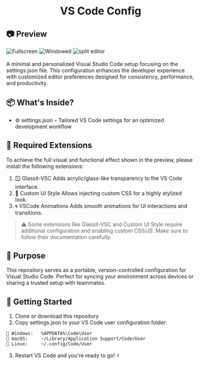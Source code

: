 <div align="center">
    <h1>VS Code Config</h4>
</div>

## 📷 Preview
![Fullscreen](https://github.com/user-attachments/assets/6db6e132-5b98-4ce6-86f3-bb3029c6915d)
![Windowed](https://github.com/user-attachments/assets/b952b1c7-7ab3-419c-ac30-ffbbdf57b229)
![split editor](https://github.com/user-attachments/assets/b9585b46-e514-40a6-9c28-09ba1352ece5)
<br></br>
A minimal and personalized Visual Studio Code setup focusing on the settings.json file. This configuration enhances the developer experience with customized editor preferences designed for consistency, performance, and productivity.

## 📦 What's Inside?
- ⚙️ settings.json – Tailored VS Code settings for an optimized development workflow

## 🔌 Required Extensions
To achieve the full visual and functional effect shown in the preview, please install the following extensions:
1. 🪟 Glassit-VSC
   Adds acrylic/glass-like transparency to the VS Code interface.
2. 🎨 Custom UI Style
   Allows injecting custom CSS for a highly stylized look.
3. 🌀 VSCode Animations
   Adds smooth animations for UI interactions and transitions.
> ⚠️ Some extensions like Glassit-VSC and Custom UI Style require additional configuration and enabling custom CSS/JS. Make sure to follow their documentation carefully.

## 🎯 Purpose
This repository serves as a portable, version-controlled configuration for Visual Studio Code. Perfect for syncing your environment across devices or sharing a trusted setup with teammates.

## 🚀 Getting Started
1. Clone or download this repository
2. Copy settings.json to your VS Code user configuration folder:
```
📍 Windows:   %APPDATA%\Code\User  
📍 macOS:     ~/Library/Application Support/Code/User 
📍 Linux:     ~/.config/Code/User  
```
3. Restart VS Code and you're ready to go! ⚡
